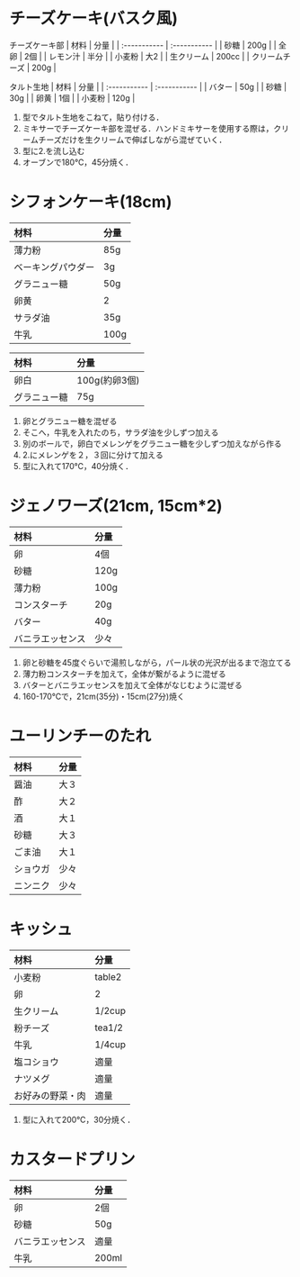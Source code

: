 # チーズケーキ(バスク風)

チーズケーキ部
| 材料 | 分量 |
| :----------- | :----------- |
|  砂糖         |  200g        |
|  全卵         |  2個         |
|  レモン汁      |   半分        |
|  小麦粉        |  大2         |
|  生クリーム     |   200cc     |
|   クリームチーズ  |   200g    |


タルト生地
| 材料 | 分量 |
| :----------- | :----------- |
|  バター       |  50g   |
|  砂糖      |  30g   |
|  卵黄     |  1個   |
|  小麦粉       |  120g   |


1. 型でタルト生地をこねて，貼り付ける．
2. ミキサーでチーズケーキ部を混ぜる．ハンドミキサーを使用する際は，クリームチーズだけを生クリームで伸ばしながら混ぜていく．
3. 型に2.を流し込む
4. オーブンで180℃，45分焼く．


# シフォンケーキ(18cm)

| 材料 | 分量 |
| :----------- | :----------- |
|薄力粉       |85g  |
|ベーキングパウダー |3g  |
|グラニュー糖    |50g |
|卵黄        |2   |
|サラダ油      |35g  |
|牛乳        |100g | 



| 材料 | 分量 |
| :----------- | :----------- |
|卵白 |100g(約卵3個)  |
|グラニュー糖    |75g |


1. 卵とグラニュー糖を混ぜる
2. そこへ，牛乳を入れたのち，サラダ油を少しずつ加える
3. 別のボールで，卵白でメレンゲをグラニュー糖を少しずつ加えながら作る
4. 2.にメレンゲを２，３回に分けて加える
5. 型に入れて170℃，40分焼く．




# ジェノワーズ(21cm, 15cm*2)


| 材料 | 分量 |
| :----------- | :----------- |
| 卵           | 4個    |
| 砂糖          | 120g   | 
| 薄力粉         | 100g     |        
| コンスターチ      | 20g    |
| バター         | 40g    |
| バニラエッセンス    | 少々   |

1. 卵と砂糖を45度ぐらいで湯煎しながら，パール状の光沢が出るまで泡立てる
2. 薄力粉コンスターチを加えて，全体が繋がるように混ぜる
3. バターとバニラエッセンスを加えて全体がなじむように混ぜる 
4. 160-170℃で，21cm(35分)・15cm(27分)焼く




# ユーリンチーのたれ


| 材料 | 分量 |
| :----------- | :----------- |
| 醤油   | 大３ | 
| 酢    | 大２ | 
| 酒    | 大１ | 
| 砂糖   | 大３ | 
| ごま油  | 大１ | 
| ショウガ | 少々 | 
| ニンニク | 少々 | 



# キッシュ

| 材料 | 分量 |
| :----------- | :----------- |
小麦粉        |   table2  |
卵          |   2|
生クリーム     |   1/2cup|
粉チーズ      |    tea1/2|
牛乳           |  1/4cup|
塩コショウ     |適量 |
ナツメグ      |適量|
お好みの野菜・肉   |適量|

1. 型に入れて200℃，30分焼く．




# カスタードプリン
| 材料          | 分量   |
| :----------- | :----------- |
| 卵            | 2個   | 
| 砂糖          | 50g   | 
| バニラエッセンス | 適量   | 
| 牛乳          | 200ml |  